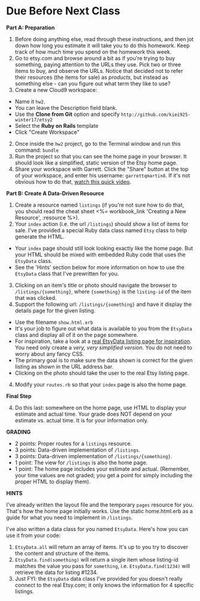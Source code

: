 # Due Before Next Class

**Part A: Preparation**


1. Before doing anything else, read through these instructions, and then jot down how long you estimate it will take you to do this homework. Keep track of how much time you spend on the homework this week.
2. Go to etsy.com and browse around a bit as if you're trying to buy something, paying attention to the URLs they use.  Pick two or three items to buy, and observe the URLs.  Notice that decided not to refer their resources (the items for sale) as _products_, but instead as something else - can you figure out what term they like to use?
3. Create a new Cloud9 workspace:
  - Name it `hw2`.  
  - You can leave the Description field blank.
  - Use the **Clone from Git** option and specify ```http://github.com/kiei925-winter17/etsy2```
  - Select the **Ruby on Rails** template
  - Click "Create Workspace"
2. Once inside the `hw2` project, go to the Terminal window and run this command: `bundle`
3. Run the project so that you can see the home page in your browser.  It should look like a simplified, static version of the Etsy home page.
4. Share your workspace with Garrett. Click the "Share" button at the top of your workspace, and enter his username: `garrettqmartin8`.  If it's not obvious how to do that, [watch this quick video](https://docs.c9.io/docs/share-a-workspace).


**Part B: Create A Data-Driven Resource**

1. Create a resource named `listings` (if you're not sure how to do that, you should read the cheat sheet <%= workbook_link 'Creating a New Resource', :resource %>).
2. Your `index` action (i.e. the url `/listings`) should show a list of items for sale.  I've provided a special Ruby data class named `Etsy` class to help generate the HTML.  
  - Your `index` page should still look looking exactly like the home page. But your HTML should be mixed with embedded Ruby code that uses the `EtsyData` class.
  - See the 'Hints' section below for more information on how to use the `EtsyData` class that I've prewritten for you.  
3. Clicking on an item's title or photo should navigate the browser to `/listings/{something}`, where `{something}` is the `listing-id` of the item that was clicked.
3. Support the following url: `/listings/{something}` and have it display the details page for the given listing.
  - Use the filename `show.html.erb`
  - It's your job to figure out what data is available to you from the `EtsyData` class and display all of it on the page somewhere.  
  - For inspiration, take a look at a [real EtsyData listing page for inspiration](https://www.etsy.com/listing/471085558/walnut-bowl-w0481).  You need only create a _very, very simplified version_.  You do not need to worry about any fancy CSS.  
  - The primary goal is to make sure the data shown is correct for the given listing as shown in the URL address bar.
  - Clicking on the photo should take the user to the real Etsy listing page.
4. Modify your `routes.rb` so that your `index` page is also the home page.

**Final Step**

4. Do this last: somewhere on the home page, use HTML to display your estimate and actual time.  Your grade does NOT depend on your estimate vs. actual time.  It is for your information only.

**GRADING**

- 2 points:  Proper routes for a `listings` resource.
- 3 points: Data-driven implementation of `/listings`.
- 3 points: Data-driven implementation of `/listings/{something}`.
- 1 point: The view for `/listings` is also the home page.
- 1 point: The home page includes your estimate and actual. (Remember, your time values are not graded; you get a point for simply including the proper HTML to display them).

**HINTS**

I've already written the layout file and the temporary `pages` resource for you.  That's how the home page initially works.  Use the static home.html.erb as a guide for what you need to implement in `/listings`.

I've also written a data class for you named `EtsyData`.  Here's how you can use it from your code:

1. `EtsyData.all` will return an array of items. It's up to you try to discover the content and structure of the items.
2. `EtsyData.find(something)` will return a single item whose listing-id matches the value you pass for `something`, i.e. `EtsyData.find(1234)` will retrieve the data for listing #1234.
3. Just FYI: the `EtsyData` data class I've provided for you doesn't really connect to the real Etsy.com; it only knows the information for 4 specific listings.
